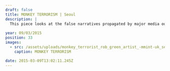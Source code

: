 ```yaml
---
draft: false
title: MONKEY TERRORISM | Seoul
description: |
  This piece looks at the false narratives propagated by major media outlets and how its effects can be seen within society. A sarcastic observation of how the masses are unwittingly being misinformed and blinded as a consequence.
  
year: 09/03/2015
position: 33
images:
  - src: /assets/uploads/monkey_terrorist_rob_green_artist_-mmint-uk_seoul_monkey_reading_newspaper_graffiti_streen_art_seoul_1280_opti.jpg
    caption: MONKEY TERRORISM

date: 2015-03-09T13:02:11.245Z
---
```


